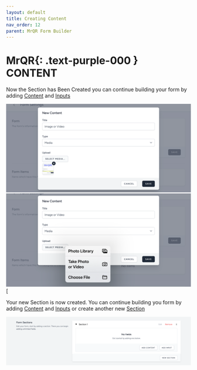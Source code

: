```yaml
---
layout: default
title: Creating Content
nav_order: 12
parent: MrQR Form Builder
---
```


# **MrQR**{: .text-purple-000 } CONTENT

Now the Section has Been Created you can continue building your form by adding 
[Content](https://docs.mrqr.me/FormBuilder/Content)
 and 
[Inputs](https://docs.mrqr.me/FormBuilder/Data_Inputs)

![MrQR Form Builder](/assets/images/Forms/MrQR_Form_Content_Media.png "Page 4")
![MrQR Form Builder](/assets/images/Forms/MrQR_Form_Content_Media_Select.png "Page 5")
[<html>
<head>
<style>
.button {
  padding: 5px 12px;
  text-align: center;
  text-decoration: none;
  display: inline-block;
  font-size: 12px;
  margin: 4px 2px;
  cursor: pointer; }
.button1 {background-color: #555555;} /* Black */
.button2 {background-color: white;}
.button1 {color: white;}
.button2 {color: black;}
.button1 {border: none;}
.button2 {border: 1px solid grey}
.button1 {border-radius: 5px;}
.button2 {border-radius: 5px;}
</style>
</head>
</html>

Your new Section is now created. You can continue building you form by adding
[Content](https://docs.mrqr.me/FormBuilder/Content) 
and
[Inputs](https://docs.mrqr.me/FormBuilder/Data_Inputs) 
or create another new 
[Section](https://docs.mrqr.me/FormBuilder/Section) 

![MrQR Form Builder](/assets/images/Forms/MrQR_Form_New_Section_Created.png "Created")
